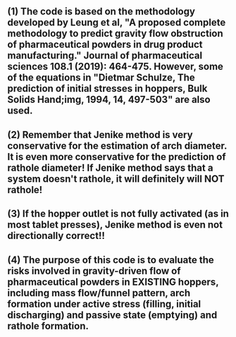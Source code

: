 (1) The code is based on the methodology developed by Leung et al, "A proposed complete methodology to predict gravity flow obstruction of pharmaceutical 
powders in drug product manufacturing." Journal of pharmaceutical sciences 108.1 (2019): 464-475. However, some of the equations in "Dietmar Schulze, 
The prediction of initial stresses in hoppers, Bulk Solids Hand;img, 1994, 14, 497-503" are also used. 
-----
(2) Remember that Jenike method is very conservative for the estimation of arch diameter. It is even more conservative
for the prediction of rathole diameter! If Jenike method says that a system doesn't rathole, it will definitely will NOT rathole!
-----
(3) If the hopper outlet is not fully activated (as in most tablet presses), Jenike method is even not directionally correct!!
-----
(4) The purpose of this code is to evaluate the risks involved in gravity-driven flow of pharmaceutical powders in EXISTING hoppers, including mass flow/funnel 
pattern, arch formation under active stress (filling, initial discharging) and passive state (emptying) and rathole formation.
-----

